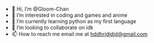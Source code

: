 - 👋 Hi, I’m @Gloom-Chan
- 👀 I’m interested in coding and games and anime
- 🌱 I’m currently learning python as my first language
- 💞️ I’m looking to collaborate on idk
- 📫 How to reach me email me at hddhrjdjdjd@gmail.com

<!---
Gloom-Chan/Gloom-Chan is a ✨ special ✨ repository because its `README.md` (this file) appears on your GitHub profile.
You can click the Preview link to take a look at your changes.
--->
